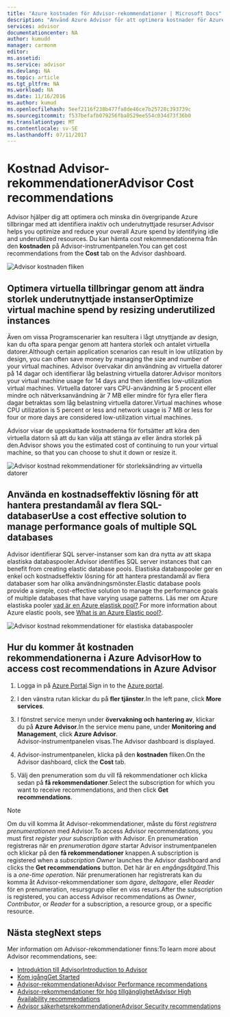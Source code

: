 ```yaml
---
title: "Azure kostnaden för Advisor-rekommendationer | Microsoft Docs"
description: "Använd Azure Advisor för att optimera kostnader för Azure-distributioner."
services: advisor
documentationcenter: NA
author: kumudd
manager: carmonm
editor: 
ms.assetid: 
ms.service: advisor
ms.devlang: NA
ms.topic: article
ms.tgt_pltfrm: NA
ms.workload: NA
ms.date: 11/16/2016
ms.author: kumud
ms.openlocfilehash: 5eef2116f238b477fa8de46ce7b25728c393739c
ms.sourcegitcommit: f537befafb079256fba0529ee554c034d73f36b0
ms.translationtype: MT
ms.contentlocale: sv-SE
ms.lasthandoff: 07/11/2017
---
```

# <a name="advisor-cost-recommendations"></a><span data-ttu-id="aa987-103">Kostnad Advisor-rekommendationer</span><span class="sxs-lookup"><span data-stu-id="aa987-103">Advisor Cost recommendations</span></span>

<span data-ttu-id="aa987-104">Advisor hjälper dig att optimera och minska din övergripande Azure tillbringar med att identifiera inaktiv och underutnyttjade resurser.</span><span class="sxs-lookup"><span data-stu-id="aa987-104">Advisor helps you optimize and reduce your overall Azure spend by identifying idle and underutilized resources.</span></span> <span data-ttu-id="aa987-105">Du kan hämta cost rekommendationerna från den **kostnaden** på Advisor-instrumentpanelen.</span><span class="sxs-lookup"><span data-stu-id="aa987-105">You can get cost recommendations from the **Cost** tab on the Advisor dashboard.</span></span>

![Advisor kostnaden fliken](./media/advisor-cost-recommendations/advisor-cost-tab2.png)

## <a name="optimize-virtual-machine-spend-by-resizing-underutilized-instances"></a><span data-ttu-id="aa987-107">Optimera virtuella tillbringar genom att ändra storlek underutnyttjade instanser</span><span class="sxs-lookup"><span data-stu-id="aa987-107">Optimize virtual machine spend by resizing underutilized instances</span></span> 
<span data-ttu-id="aa987-108">Även om vissa Programscenarier kan resultera i lågt utnyttjande av design, kan du ofta spara pengar genom att hantera storlek och antalet virtuella datorer.</span><span class="sxs-lookup"><span data-stu-id="aa987-108">Although certain application scenarios can result in low utilization by design, you can often save money by managing the size and number of your virtual machines.</span></span> <span data-ttu-id="aa987-109">Advisor övervakar din användning av virtuella datorer på 14 dagar och identifierar låg belastning virtuella datorer.</span><span class="sxs-lookup"><span data-stu-id="aa987-109">Advisor monitors your virtual machine usage for 14 days and then identifies low-utilization virtual machines.</span></span> <span data-ttu-id="aa987-110">Virtuella datorer vars CPU-användning är 5 procent eller mindre och nätverksanvändning är 7 MB eller mindre för fyra eller flera dagar betraktas som låg belastning virtuella datorer.</span><span class="sxs-lookup"><span data-stu-id="aa987-110">Virtual machines whose CPU utilization is 5 percent or less and network usage is 7 MB or less for four or more days are considered low-utilization virtual machines.</span></span>

<span data-ttu-id="aa987-111">Advisor visar de uppskattade kostnaderna för fortsätter att köra den virtuella datorn så att du kan välja att stänga av eller ändra storlek på den.</span><span class="sxs-lookup"><span data-stu-id="aa987-111">Advisor shows you the estimated cost of continuing to run your virtual machine, so that you can choose to shut it down or resize it.</span></span>  

![Advisor kostnad rekommendationer för storleksändring av virtuella datorer](./media/advisor-cost-recommendations/advisor-cost-resizevms.png)

## <a name="use-a-cost-effective-solution-to-manage-performance-goals-of-multiple-sql-databases"></a><span data-ttu-id="aa987-113">Använda en kostnadseffektiv lösning för att hantera prestandamål av flera SQL-databaser</span><span class="sxs-lookup"><span data-stu-id="aa987-113">Use a cost effective solution to manage performance goals of multiple SQL databases</span></span>
<span data-ttu-id="aa987-114">Advisor identifierar SQL server-instanser som kan dra nytta av att skapa elastiska databaspooler.</span><span class="sxs-lookup"><span data-stu-id="aa987-114">Advisor identifies SQL server instances that can benefit from creating elastic database pools.</span></span> <span data-ttu-id="aa987-115">Elastiska databaspooler ger en enkel och kostnadseffektiv lösning för att hantera prestandamål av flera databaser som har olika användningsmönster.</span><span class="sxs-lookup"><span data-stu-id="aa987-115">Elastic database pools provide a simple, cost-effective solution to manage the performance goals of multiple databases that have varying usage patterns.</span></span> <span data-ttu-id="aa987-116">Läs mer om Azure elastiska pooler [vad är en Azure elastisk pool?](https://azure.microsoft.com/en-us/documentation/articles/sql-database-elastic-pool/).</span><span class="sxs-lookup"><span data-stu-id="aa987-116">For more information about Azure elastic pools, see [What is an Azure Elastic pool?](https://azure.microsoft.com/en-us/documentation/articles/sql-database-elastic-pool/).</span></span>

![Advisor kostnad rekommendationer för elastiska databaspooler](./media/advisor-cost-recommendations/advisor-cost-elasticdbpools.png)

## <a name="how-to-access-cost-recommendations-in-azure-advisor"></a><span data-ttu-id="aa987-118">Hur du kommer åt kostnaden rekommendationerna i Azure Advisor</span><span class="sxs-lookup"><span data-stu-id="aa987-118">How to access cost recommendations in Azure Advisor</span></span>

1. <span data-ttu-id="aa987-119">Logga in på [Azure Portal](https://portal.azure.com).</span><span class="sxs-lookup"><span data-stu-id="aa987-119">Sign in to the [Azure portal](https://portal.azure.com).</span></span>

2. <span data-ttu-id="aa987-120">I den vänstra rutan klickar du på **fler tjänster**.</span><span class="sxs-lookup"><span data-stu-id="aa987-120">In the left pane, click **More services**.</span></span>

3. <span data-ttu-id="aa987-121">I fönstret service menyn under **övervakning och hantering av**, klickar du på **Azure Advisor**.</span><span class="sxs-lookup"><span data-stu-id="aa987-121">In the service menu pane, under **Monitoring and Management**, click **Azure Advisor**.</span></span>  
 <span data-ttu-id="aa987-122">Advisor-instrumentpanelen visas.</span><span class="sxs-lookup"><span data-stu-id="aa987-122">The Advisor dashboard is displayed.</span></span>

4. <span data-ttu-id="aa987-123">Advisor-instrumentpanelen, klicka på den **kostnaden** fliken.</span><span class="sxs-lookup"><span data-stu-id="aa987-123">On the Advisor dashboard, click the **Cost** tab.</span></span>

5. <span data-ttu-id="aa987-124">Välj den prenumeration som du vill få rekommendationer och klicka sedan på **få rekommendationer**.</span><span class="sxs-lookup"><span data-stu-id="aa987-124">Select the subscription for which you want to receive recommendations, and then click **Get recommendations**.</span></span>

> [!NOTE]
> <span data-ttu-id="aa987-125">Om du vill komma åt Advisor-rekommendationer, måste du först *registrera prenumerationen* med Advisor.</span><span class="sxs-lookup"><span data-stu-id="aa987-125">To access Advisor recommendations, you must first *register your subscription* with Advisor.</span></span> <span data-ttu-id="aa987-126">En prenumeration registreras när en *prenumeration ägare* startar Advisor instrumentpanelen och klickar på den **få rekommendationer** knappen.</span><span class="sxs-lookup"><span data-stu-id="aa987-126">A subscription is registered when a *subscription Owner* launches the Advisor dashboard and clicks the **Get recommendations** button.</span></span> <span data-ttu-id="aa987-127">Det här är en *engångsåtgärd*.</span><span class="sxs-lookup"><span data-stu-id="aa987-127">This is a *one-time operation*.</span></span> <span data-ttu-id="aa987-128">När prenumerationen har registrerats kan du komma åt Advisor-rekommendationer som *ägare*, *deltagare*, eller *Reader* för en prenumeration, resursgrupp eller en viss resurs.</span><span class="sxs-lookup"><span data-stu-id="aa987-128">After the subscription is registered, you can access Advisor recommendations as *Owner*, *Contributor*, or *Reader* for a subscription, a resource group, or a specific resource.</span></span>

## <a name="next-steps"></a><span data-ttu-id="aa987-129">Nästa steg</span><span class="sxs-lookup"><span data-stu-id="aa987-129">Next steps</span></span>

<span data-ttu-id="aa987-130">Mer information om Advisor-rekommendationer finns:</span><span class="sxs-lookup"><span data-stu-id="aa987-130">To learn more about Advisor recommendations, see:</span></span>
* [<span data-ttu-id="aa987-131">Introduktion till Advisor</span><span class="sxs-lookup"><span data-stu-id="aa987-131">Introduction to Advisor</span></span>](advisor-overview.md)
* [<span data-ttu-id="aa987-132">Kom igång</span><span class="sxs-lookup"><span data-stu-id="aa987-132">Get Started</span></span>](advisor-get-started.md)
* [<span data-ttu-id="aa987-133">Advisor-rekommendationer</span><span class="sxs-lookup"><span data-stu-id="aa987-133">Advisor Performance recommendations</span></span>](advisor-cost-recommendations.md)
* [<span data-ttu-id="aa987-134">Advisor-rekommendationer för hög tillgänglighet</span><span class="sxs-lookup"><span data-stu-id="aa987-134">Advisor High Availability recommendations</span></span>](advisor-cost-recommendations.md)
* [<span data-ttu-id="aa987-135">Advisor säkerhetsrekommendationer</span><span class="sxs-lookup"><span data-stu-id="aa987-135">Advisor Security recommendations</span></span>](advisor-cost-recommendations.md)
